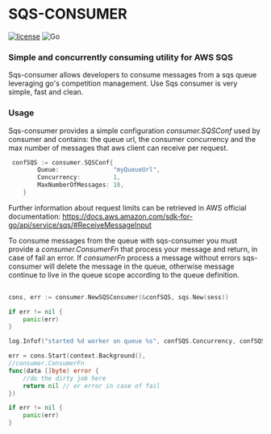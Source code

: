 # SQS-CONSUMER

[![license](https://img.shields.io/github/license/The-Data-Appeal-Company/spring-off.svg)](LICENSE.txt)
![Go](https://github.com/The-Data-Appeal-Company/sqs-consumer/workflows/Go/badge.svg?branch=master)

### Simple and concurrently consuming utility for AWS SQS
Sqs-consumer allows developers to consume messages from a sqs queue leveraging go's competition management. Use Sqs consumer is very simple, fast and clean.

### Usage

Sqs-consumer provides a simple configuration  *consumer.SQSConf* used by consumer and contains: the queue url, the consumer concurrency and the max number of messages that aws client can receive per request. 

```go
 confSQS := consumer.SQSConf{
        Queue:               "myQueueUrl",
        Concurrency:         1,
        MaxNumberOfMessages: 10,
    }
``` 

Further information about request limits can be retrieved in AWS official documentation: https://docs.aws.amazon.com/sdk-for-go/api/service/sqs/#ReceiveMessageInput

To consume messages from the queue with sqs-consumer you must provide a *consumer.ConsumerFn* that process your message and return, in case of fail an error. If *consumerFn* process a message without errors sqs-consumer will delete the message in the queue, otherwise message continue to live in the queue scope according to the queue definition. 
```go
 
cons, err := consumer.NewSQSConsumer(&confSQS, sqs.New(sess))

if err != nil {
    panic(err)
}

log.Infof("started %d worker on queue %s", confSQS.Concurrency, confSQS.Queue)

err = cons.Start(context.Background(), 
//consumer.ConsumerFn
func(data []byte) error {
    //do the dirty job here
    return nil // or error in case of fail
})

if err != nil {
    panic(err)
}
``` 


  
